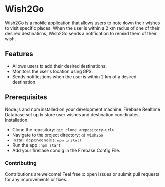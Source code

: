 # Wish2Go 

Wish2Go is a mobile application that allows users to note down their wishes to visit specific places. When the user is within a 2 km radius of one of their desired destinations, Wish2Go sends a notification to remind them of their wish.

## Features

- Allows users to add their desired destinations.
- Monitors the user's location using GPS.
- Sends notifications when the user is within 2 km of a desired destination.

## Prerequisites

Node.js and npm installed on your development machine.
Firebase Realtime Database set up to store user wishes and destination coordinates.
Installation.

- Clone the repository: ``` git clone <repository-url> ```
- Navigate to the project directory: ``` cd Wish2Go ```
- Install dependencies: ``` npm install ```
- Run the app : ``` npm start ```
- Add your firebase condig in the Firebase Config File.

### Contributing

Contributions are welcome! Feel free to open issues or submit pull requests for any improvements or fixes.
